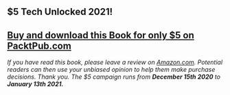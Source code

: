 ## $5 Tech Unlocked 2021!
[Buy and download this Book for only $5 on PacktPub.com](https://www.packtpub.com/product/modular-programming-in-java-9/9781787126909)
-----
*If you have read this book, please leave a review on [Amazon.com](https://www.amazon.com/gp/product/1787126900).     Potential readers can then use your unbiased opinion to help them make purchase decisions. Thank you. The $5 campaign         runs from __December 15th 2020__ to __January 13th 2021.__*

